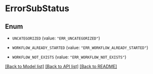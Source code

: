 # ErrorSubStatus

## Enum


* `UNCATEGORIZED` (value: `"ERR_UNCATEGORIZED"`)

* `WORKFLOW_ALREADY_STARTED` (value: `"ERR_WORKFLOW_ALREADY_STARTED"`)

* `WORKFLOW_NOT_EXISTS` (value: `"ERR_WORKFLOW_NOT_EXISTS"`)


[[Back to Model list]](../README.md#documentation-for-models) [[Back to API list]](../README.md#documentation-for-api-endpoints) [[Back to README]](../README.md)


